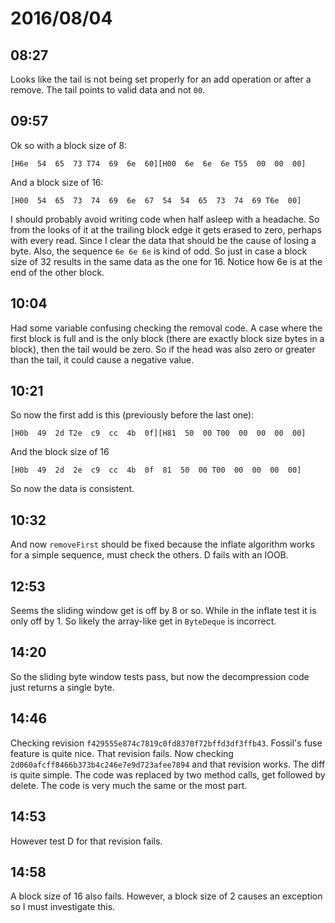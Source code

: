 # 2016/08/04

## 08:27

Looks like the tail is not being set properly for an add operation or after
a remove. The tail points to valid data and not `00`.

## 09:57

Ok so with a block size of 8:

	[H6e  54  65  73 T74  69  6e  60][H00  6e  6e  6e T55  00  00  00]
	
And a block size of 16:

	[H00  54  65  73  74  69  6e  67  54  54  65  73  74  69 T6e  00]

I should probably avoid writing code when half asleep with a headache. So from
the looks of it at the trailing block edge it gets erased to zero, perhaps
with every read. Since I clear the data that should be the cause of losing a
byte. Also, the sequence `6e 6e 6e` is kind of odd. So just in case a block
size of 32 results in the same data as the one for 16. Notice how 6e is at the
end of the other block.

## 10:04

Had some variable confusing checking the removal code. A case where the first
block is full and is the only block (there are exactly block size bytes in a
block), then the tail would be zero. So if the head was also zero or greater
than the tail, it could cause a negative value.

## 10:21

So now the first add is this (previously before the last one):

	[H0b  49  2d T2e  c9  cc  4b  0f][H81  50  00 T00  00  00  00  00]

And the block size of 16

	[H0b  49  2d  2e  c9  cc  4b  0f  81  50  00 T00  00  00  00  00]

So now the data is consistent.

## 10:32

And now `removeFirst` should be fixed because the inflate algorithm works for
a simple sequence, must check the others. D fails with an IOOB.

## 12:53

Seems the sliding window get is off by 8 or so. While in the inflate test it
is only off by 1. So likely the array-like get in `ByteDeque` is incorrect.

## 14:20

So the sliding byte window tests pass, but now the decompression code just
returns a single byte.

## 14:46

Checking revision `f429555e874c7819c0fd8370f72bffd3df3ffb43`. Fossil's fuse
feature is quite nice. That revision fails. Now checking
`2d060afcff8466b373b4c246e7e9d723afee7894` and that revision works. The diff
is quite simple. The code was replaced by two method calls, get followed
by delete. The code is very much the same or the most part.

## 14:53

However test D for that revision fails.

## 14:58

A block size of 16 also fails. However, a block size of 2 causes an exception
so I must investigate this.


